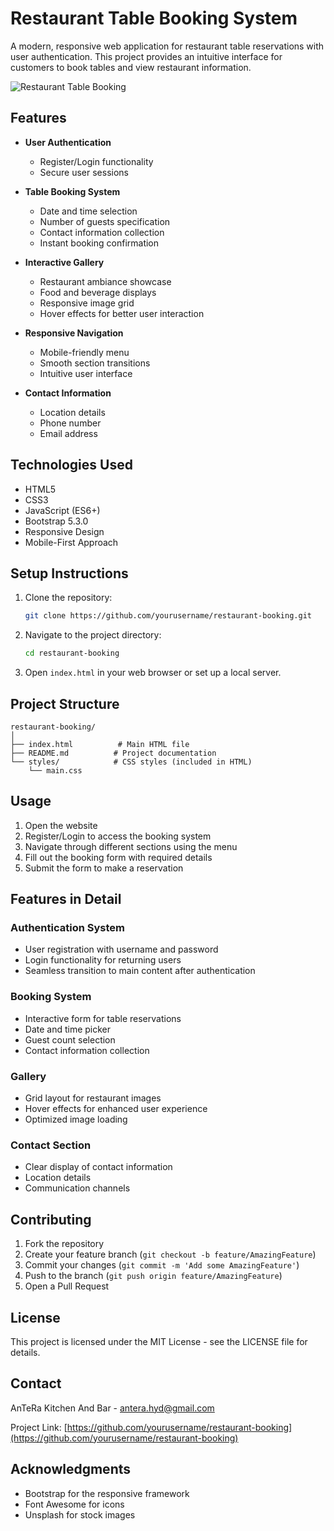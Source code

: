# Restaurant Table Booking System

A modern, responsive web application for restaurant table reservations with user authentication. This project provides an intuitive interface for customers to book tables and view restaurant information.

![Restaurant Table Booking](https://png.pngtree.com/background/20230611/original/pngtree-restaurant-table-set-with-plates-picture-image_3169395.jpg)

## Features

- **User Authentication**
  - Register/Login functionality
  - Secure user sessions

- **Table Booking System**
  - Date and time selection
  - Number of guests specification
  - Contact information collection
  - Instant booking confirmation

- **Interactive Gallery**
  - Restaurant ambiance showcase
  - Food and beverage displays
  - Responsive image grid
  - Hover effects for better user interaction

- **Responsive Navigation**
  - Mobile-friendly menu
  - Smooth section transitions
  - Intuitive user interface

- **Contact Information**
  - Location details
  - Phone number
  - Email address

## Technologies Used

- HTML5
- CSS3
- JavaScript (ES6+)
- Bootstrap 5.3.0
- Responsive Design
- Mobile-First Approach

## Setup Instructions

1. Clone the repository:
   ```bash
   git clone https://github.com/yourusername/restaurant-booking.git
   ```

2. Navigate to the project directory:
   ```bash
   cd restaurant-booking
   ```

3. Open `index.html` in your web browser or set up a local server.

## Project Structure

```
restaurant-booking/
│
├── index.html          # Main HTML file
├── README.md          # Project documentation
└── styles/            # CSS styles (included in HTML)
    └── main.css
```

## Usage

1. Open the website
2. Register/Login to access the booking system
3. Navigate through different sections using the menu
4. Fill out the booking form with required details
5. Submit the form to make a reservation

## Features in Detail

### Authentication System
- User registration with username and password
- Login functionality for returning users
- Seamless transition to main content after authentication

### Booking System
- Interactive form for table reservations
- Date and time picker
- Guest count selection
- Contact information collection

### Gallery
- Grid layout for restaurant images
- Hover effects for enhanced user experience
- Optimized image loading

### Contact Section
- Clear display of contact information
- Location details
- Communication channels

## Contributing

1. Fork the repository
2. Create your feature branch (`git checkout -b feature/AmazingFeature`)
3. Commit your changes (`git commit -m 'Add some AmazingFeature'`)
4. Push to the branch (`git push origin feature/AmazingFeature`)
5. Open a Pull Request

## License

This project is licensed under the MIT License - see the LICENSE file for details.

## Contact

AnTeRa Kitchen And Bar - antera.hyd@gmail.com

Project Link: [https://github.com/yourusername/restaurant-booking](https://github.com/yourusername/restaurant-booking)

## Acknowledgments

- Bootstrap for the responsive framework
- Font Awesome for icons
- Unsplash for stock images

